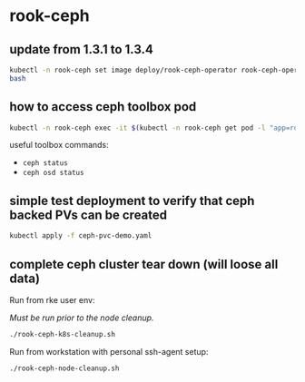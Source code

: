 rook-ceph
=========

update from 1.3.1 to 1.3.4
---

```bash
kubectl -n rook-ceph set image deploy/rook-ceph-operator rook-ceph-operator=rook/ceph:v1.3.4
bash
```

how to access ceph toolbox pod
---

```bash
kubectl -n rook-ceph exec -it $(kubectl -n rook-ceph get pod -l "app=rook-ceph-tools" -o jsonpath='{.items[0].metadata.name}') bash
```

useful toolbox commands:

* `ceph status`
* `ceph osd status`

simple test deployment to verify that ceph backed PVs can be created
---

```bash
kubectl apply -f ceph-pvc-demo.yaml
```

complete ceph cluster tear down (will loose all data)
---

Run from rke user env:

_Must be run prior to the node cleanup._

```bash
./rook-ceph-k8s-cleanup.sh
```

Run from workstation with personal ssh-agent setup:

```bash
./rook-ceph-node-cleanup.sh
```

